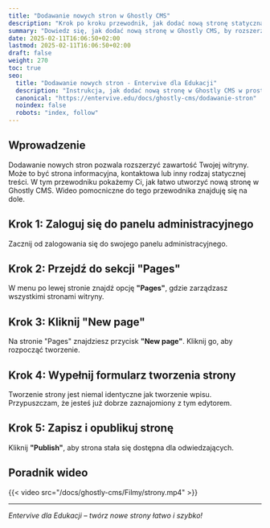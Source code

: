 ```yaml
---
title: "Dodawanie nowych stron w Ghostly CMS"
description: "Krok po kroku przewodnik, jak dodać nową stronę statyczną w Ghostly CMS."
summary: "Dowiedz się, jak dodać nową stronę w Ghostly CMS, by rozszerzyć swoją witrynę edukacyjną."
date: 2025-02-11T16:06:50+02:00
lastmod: 2025-02-11T16:06:50+02:00
draft: false
weight: 270
toc: true
seo:
  title: "Dodawanie nowych stron - Entervive dla Edukacji"
  description: "Instrukcja, jak dodać nową stronę w Ghostly CMS w prosty sposób."
  canonical: "https://entervive.edu/docs/ghostly-cms/dodawanie-stron"
  noindex: false
  robots: "index, follow"
---
```


## Wprowadzenie

Dodawanie nowych stron pozwala rozszerzyć zawartość Twojej witryny. Może to być strona informacyjna, kontaktowa lub inny rodzaj statycznej treści. W tym przewodniku pokażemy Ci, jak łatwo utworzyć nową stronę w Ghostly CMS. Wideo pomocniczne do tego przewodnika znajduję się na dole.

## Krok 1: Zaloguj się do panelu administracyjnego

Zacznij od zalogowania się do swojego panelu administracyjnego.

## Krok 2: Przejdź do sekcji "Pages"

W menu po lewej stronie znajdź opcję **"Pages"**, gdzie zarządzasz wszystkimi stronami witryny.

## Krok 3: Kliknij "New page"

Na stronie "Pages" znajdziesz przycisk **"New page"**. Kliknij go, aby rozpocząć tworzenie.

## Krok 4: Wypełnij formularz tworzenia strony

Tworzenie strony jest niemal identyczne jak tworzenie wpisu. Przypuszczam, że jesteś już dobrze zaznajomiony z tym edytorem.

## Krok 5: Zapisz i opublikuj stronę

Kliknij **"Publish"**, aby strona stała się dostępna dla odwiedzających.

## Poradnik wideo

{{< video src="/docs/ghostly-cms/Filmy/strony.mp4" >}}

---

_Entervive dla Edukacji – twórz nowe strony łatwo i szybko!_
